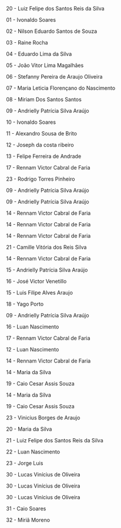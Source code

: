 20 - Luiz Felipe dos Santos Reis da Silva

01 - Ivonaldo Soares

02 - Nilson Eduardo Santos de Souza

03 - Raine Rocha 

04 - Eduardo Lima da Silva

05 - João Vitor Lima Magalhães

06 - Stefanny Pereira de Araujo Oliveira

07 - Maria Leticia Florençano do Nascimento

08 - Miriam Dos Santos Santos

09 - Andrielly Patrícia Silva Araújo

10 - Ivonaldo Soares

11 - Alexandro Sousa de Brito

12 - Joseph da costa ribeiro

13 - Felipe Ferreira de Andrade

17 - Rennam Victor Cabral de Faria

23 - Rodrigo Torres Pinheiro

09 - Andrielly Patrícia Silva Araújo

09 - Andrielly Patrícia Silva Araújo

14 - Rennam Victor Cabral de Faria

14 -  Rennam Victor Cabral de Faria

14 - Rennam Victor Cabral de Faria

21 - Camille Vitória dos Reis Silva

14 - Rennam Victor Cabral de Faria

15 - Andrielly Patrícia Silva Araújo

16 - José Victor Venetillo

15 - Luis Filipe Alves Araujo

18 - Yago Porto

09 - Andrielly Patrícia Silva Araújo

16 - Luan Nascimento

17 - Rennam Victor Cabral de Faria

12 - Luan Nascimento

14 - Rennam Victor Cabral de Faria

14 - Maria da Silva

19 - Caio Cesar Assis Souza

14 - Maria da Silva

19 - Caio Cesar Assis Souza

23 - Vinicius Borges de Araujo

20 - Maria da Silva

21 - Luiz Felipe dos Santos Reis da Silva

22 - Luan Nascimento

23 - Jorge Luis

30 - Lucas Vinícius de Oliveira

30 - Lucas Vinícius de Oliveira

30 - Lucas Vinícius de Oliveira

31 - Caio Soares

32 - Miriã Moreno

